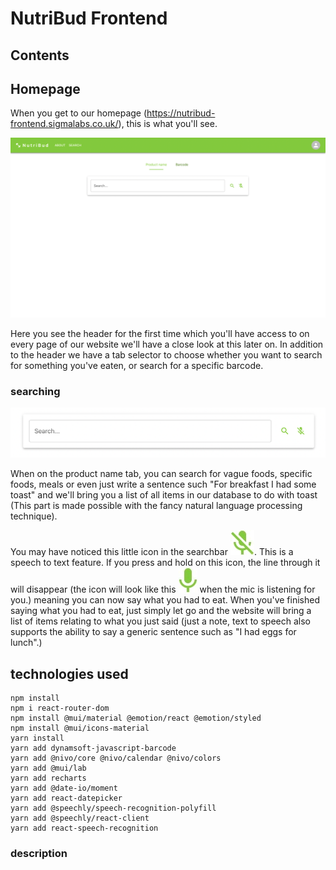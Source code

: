 # NutriBud Frontend

## Contents

## Homepage

When you get to our homepage (https://nutribud-frontend.sigmalabs.co.uk/), this is what you'll see.

![alt text](https://github.com/Sigma-Labs-XYZ/nutribud-frontend/blob/readme-edits/readme-files/homepage.png?raw=true "Homepage")

Here you see the header for the first time which you'll have access to on every page of our website we'll have a close look at this later on. In addition to the header we have a tab selector to choose whether you want to search for something you've eaten, or search for a specific barcode.

### searching

![alt text](https://github.com/Sigma-Labs-XYZ/nutribud-frontend/blob/readme-edits/readme-files/text-searchbar.png?raw=true "Text Searchbar")

When on the product name tab, you can search for vague foods, specific foods, meals or even just write a sentence such "For breakfast I had some toast" and we'll bring you a list of all items in our database to do with toast (This part is made possible with the fancy natural language processing technique).

You may have noticed this little icon in the searchbar
![alt text](https://github.com/Sigma-Labs-XYZ/nutribud-frontend/blob/readme-edits/readme-files/nomic-icon.jpeg "mic not in use icon"). This is a speech to text feature. If you press and hold on this icon, the line through it will disappear (the icon will look like this ![alt text](https://github.com/Sigma-Labs-XYZ/nutribud-frontend/blob/readme-edits/readme-files/mic-icon.jpeg "mic in-use icon") when the mic is listening for you.) meaning you can now say what you had to eat. When you've finished saying what you had to eat, just simply let go and the website will bring a list of items relating to what you just said (just a note, text to speech also supports the ability to say a generic sentence such as "I had eggs for lunch".)

## technologies used

```
npm install
npm i react-router-dom
npm install @mui/material @emotion/react @emotion/styled
npm install @mui/icons-material
yarn install
yarn add dynamsoft-javascript-barcode
yarn add @nivo/core @nivo/calendar @nivo/colors
yarn add @mui/lab
yarn add recharts
yarn add @date-io/moment
yarn add react-datepicker
yarn add @speechly/speech-recognition-polyfill
yarn add @speechly/react-client
yarn add react-speech-recognition
```

### description
